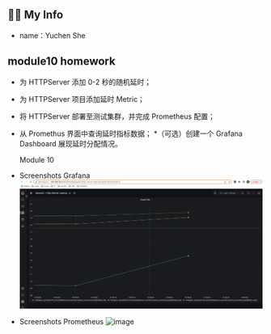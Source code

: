 ## :student: My Info
* name：Yuchen She

## module10 homework
* 为 HTTPServer 添加 0-2 秒的随机延时；
* 为 HTTPServer 项目添加延时 Metric；
* 将 HTTPServer 部署至测试集群，并完成 Prometheus 配置；
* 从 Promethus 界面中查询延时指标数据；
*（可选）创建一个 Grafana Dashboard 展现延时分配情况。


  
  <summary>Module 10</summary>

* Screenshots Grafana ![image](https://github.com/yuchenshe/geekbang_homework/blob/main/module10/pic/grafana-screenshot.png)
* Screenshots Prometheus ![image](https://github.com/yuchenshe/geek_bang_homework/blob/main/module10/pic/prometheus-screenshot.png)

